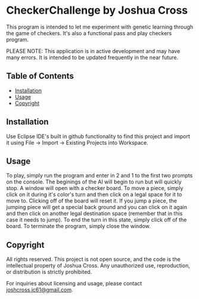 # CheckerChallenge by Joshua Cross

This program is intended to let me experiment with genetic learning through the game of checkers. It's also a functional pass and play checkers program.

PLEASE NOTE: This application is in active development and may have many errors. It is intended to be updated frequently in the near future.

## Table of Contents
- [Installation](#installation)
- [Usage](#usage)
- [Copyright](#copyright)

## Installation

Use Eclipse IDE's built in github functionality to find this project and import it using File -> Import -> Existing Projects into Workspace.

## Usage

To play, simply run the program and enter in 2 and 1 to the first two prompts on the console. The beginings of the AI will begin to run but will quickly stop. A window will open with a checker board. To move a piece, simply click on it during it's color's turn and then click on a legal space for it to move to. Clicking off of the board will reset it. If you jump a piece, the jumping piece will get a special back ground and you can click on it again and then click on another legal destination space (remember that in this case it needs to jump). To end the turn in this state, simply click off of the board. To terminate the program, simply close the window.

## Copyright

All rights reserved. This project is not open source, and the code is the intellectual property of Joshua Cross. Any unauthorized use, reproduction, or distribution is strictly prohibited.

For inquiries about licensing and usage, please contact joshcross.jc61@gmail.com.
